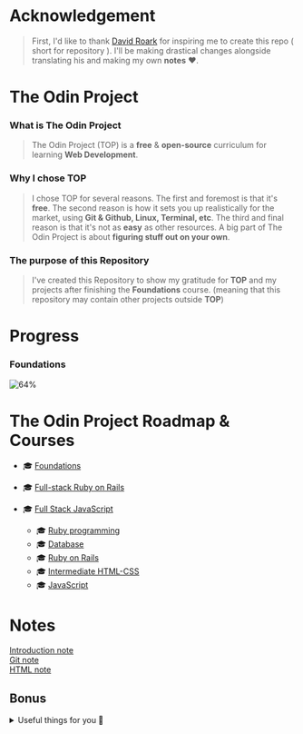 # Acknowledgement

> First, I'd like to thank [David Roark](https://github.com/David-Roark) for inspiring me to create this repo ( short for repository ). I'll be making drastical changes alongside translating his and making my own **notes** ❤️.


# The Odin Project

### What is The Odin Project

> The Odin Project (TOP) is a **free** & **open-source** curriculum for learning **Web Development**.

### Why I chose TOP

> I chose TOP for several reasons. The first and foremost is that it's **free**. The second reason is how it sets you up realistically for the market, using **Git & Github, Linux, Terminal, etc**. The third and final reason is that it's not as **easy** as other resources. A big part of The Odin Project is about **figuring stuff out on your own**.

### The purpose of this Repository

> I've created this Repository to show my gratitude for **TOP** and my projects after finishing the **Foundations** course. (meaning that this repository may contain other projects outside **TOP**)

# Progress

### Foundations

![64%](https://progress-bar.dev/64)

# The Odin Project Roadmap & Courses

- :mortar_board: [Foundations](https://www.theodinproject.com/paths/foundations/courses/foundations)
- :mortar_board: [Full-stack Ruby on Rails](https://www.theodinproject.com/paths/full-stack-ruby-on-rails)
- :mortar_board: [Full Stack JavaScript](https://www.theodinproject.com/paths/full-stack-javascript)

  - :mortar_board: [Ruby programming](https://www.theodinproject.com/paths/full-stack-ruby-on-rails/courses/ruby)
  - :mortar_board: [Database](https://www.theodinproject.com/paths/full-stack-ruby-on-rails/courses/databases)
  - :mortar_board: [Ruby on Rails](https://www.theodinproject.com/paths/full-stack-ruby-on-rails/courses/ruby-on-rails)
  - :mortar_board: [Intermediate HTML-CSS](https://www.theodinproject.com/paths/full-stack-ruby-on-rails/courses/intermediate-html-and-css)
  - :mortar_board: [JavaScript](https://www.theodinproject.com/paths/full-stack-ruby-on-rails/courses/javascript)


# Notes
<a href="https://github.com/AbdullahHamadax/TOP/blob/main/notes/intro-note.md">Introduction note </a><br>
<a href="https://github.com/AbdullahHamadax/TOP/blob/main/notes/git-note.md">Git note </a><br>
<a href="https://github.com/AbdullahHamadax/TOP/blob/main/notes/html-note.md">HTML note </a><br>

## Bonus
<details>
<summary>Useful things for you 💖</summary>
<h3>Searching 🔍</h3>
    <li><a href="https://devdocs.io">DevDocs</a> combines multiple API documentations in a fast, organized, and searchable interface.</li>
    <li><a href="https://www.symbolhound.com">SymbolHound</a> is a search engine that doesn't ignore special characters. This means you can easily search for symbols like &, %, and π.</li>
    <li><a href="https://overapi.com/">Collecting all cheatsheet</a></li>
    <li><a href="https://devhints.io/">Devhints</a> is another collection of cheatsheets</li>
    <li><a href="https://www.ruby-toolbox.com">The Ruby Toolbox</a> is a catalog of all Rubygems that keeps track of popularity and health metrics to help you choose a reliable library</li>
    <li><a href="https://codebeautify.org/">Code beauty</a> where you can look up a lot of tools here.</li>
<h3>Tools 🛠️</h3>
    <li><a href="https://rubular.com/">Ruby regex tool</a> test Ruby Regex</li>
    <li><a href="https://caniuse.com/">Can I use</a> provides up-to-date browser support tables for support of front-end web technologies on desktop and mobile web browsers.</li>
    <li><a href="https://autoprefixer.github.io/">Autoprefixer CSS</a></li>
    <li><a href="https://readme.so/editor">Create README.md online</a></li>
    <li><a href="https://www.toptal.com/developers/gitignore">Create gitignore</a></li>
    <li><a href="https://rxresu.me/">Create resume</a></li>
<h3>Useful Websites 🌐</h3>
    <li><a href="https://rubystyle.guide/">Ruby best practice</a></li>
    <li><a href="https://rails.rubystyle.guide">Rails best practice</a></li>
    <li><a href="https://refactoring.guru/">Refactoring</a> is a source for Design Pattern, Refactor code</li>
    <li><a href="https://devtut.github.io/">Devtut</a> has a lot of sources to study</li>
    <li><a href="https://www.goalkicker.com">Goal kicker</a> free programming books</li>
    <li><a href="https://en.wikibooks.org/wiki/Ruby_Programming">Ruby wikibook</a></li>
    <li><a href="https://www.keycdn.com/blog/web-development-tools">List web development tools</a></li>
    <li><a href="https://andreasbm.github.io/web-skills/">Resources web skills</a></li>
    <li><a href="https://html.com/resources/free-html-templates">Free HTML templates</a></li>
    <li><a href="https://htmlreference.io">HTML reference</a></li>
    <li><a href="https://cssgradient.io">CSS gradient</a></li>
    <li><a href="https://cssreference.io">CSS reference</a></li>
    <li><a href="https://css-tricks.com">Css-tricks</a></li>
    <li><a href="https://ruby-hacking-guide.github.io">Ruby hacking guide</a></li>
<h3>Problem-Solving & Practice 🧠</h3>
	<li><a href="https://codewars.com">Codewars</a></li>
	<li><a href="https://hackerrank.com">Hackerank</a></li>
	<li><a href="https://edabit.com">Edabit</a></li>
	<li><a href="https://exercism.io">Exercism</a></li>
	<li><a href="https://codinggame.com">Codinggame</a></li>
	<li><a href="https://leetcode.com">Leetcode</a></li>
</details>
